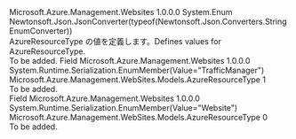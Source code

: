 <Type Name="AzureResourceType" FullName="Microsoft.Azure.Management.WebSites.Models.AzureResourceType">
  <TypeSignature Language="C#" Value="public enum AzureResourceType" />
  <TypeSignature Language="ILAsm" Value=".class public auto ansi sealed AzureResourceType extends System.Enum" />
  <TypeSignature Language="DocId" Value="T:Microsoft.Azure.Management.WebSites.Models.AzureResourceType" />
  <TypeSignature Language="VB.NET" Value="Public Enum AzureResourceType" />
  <TypeSignature Language="F#" Value="type AzureResourceType = " />
  <AssemblyInfo>
    <AssemblyName>Microsoft.Azure.Management.Websites</AssemblyName>
    <AssemblyVersion>1.0.0.0</AssemblyVersion>
  </AssemblyInfo>
  <Base>
    <BaseTypeName>System.Enum</BaseTypeName>
  </Base>
  <Attributes>
    <Attribute>
      <AttributeName>Newtonsoft.Json.JsonConverter(typeof(Newtonsoft.Json.Converters.StringEnumConverter))</AttributeName>
    </Attribute>
  </Attributes>
  <Docs>
    <summary>
            <span data-ttu-id="9e9c5-101">AzureResourceType の値を定義します。</span><span class="sxs-lookup"><span data-stu-id="9e9c5-101">Defines values for AzureResourceType.</span></span>
            </summary>
    <remarks>To be added.</remarks>
  </Docs>
  <Members>
    <Member MemberName="TrafficManager">
      <MemberSignature Language="C#" Value="TrafficManager" />
      <MemberSignature Language="ILAsm" Value=".field public static literal valuetype Microsoft.Azure.Management.WebSites.Models.AzureResourceType TrafficManager = int32(1)" />
      <MemberSignature Language="DocId" Value="F:Microsoft.Azure.Management.WebSites.Models.AzureResourceType.TrafficManager" />
      <MemberSignature Language="VB.NET" Value="TrafficManager" />
      <MemberSignature Language="F#" Value="TrafficManager = 1" Usage="Microsoft.Azure.Management.WebSites.Models.AzureResourceType.TrafficManager" />
      <MemberType>Field</MemberType>
      <AssemblyInfo>
        <AssemblyName>Microsoft.Azure.Management.Websites</AssemblyName>
        <AssemblyVersion>1.0.0.0</AssemblyVersion>
      </AssemblyInfo>
      <Attributes>
        <Attribute>
          <AttributeName>System.Runtime.Serialization.EnumMember(Value="TrafficManager")</AttributeName>
        </Attribute>
      </Attributes>
      <ReturnValue>
        <ReturnType>Microsoft.Azure.Management.WebSites.Models.AzureResourceType</ReturnType>
      </ReturnValue>
      <MemberValue>1</MemberValue>
      <Docs>
        <summary>To be added.</summary>
      </Docs>
    </Member>
    <Member MemberName="Website">
      <MemberSignature Language="C#" Value="Website" />
      <MemberSignature Language="ILAsm" Value=".field public static literal valuetype Microsoft.Azure.Management.WebSites.Models.AzureResourceType Website = int32(0)" />
      <MemberSignature Language="DocId" Value="F:Microsoft.Azure.Management.WebSites.Models.AzureResourceType.Website" />
      <MemberSignature Language="VB.NET" Value="Website" />
      <MemberSignature Language="F#" Value="Website = 0" Usage="Microsoft.Azure.Management.WebSites.Models.AzureResourceType.Website" />
      <MemberType>Field</MemberType>
      <AssemblyInfo>
        <AssemblyName>Microsoft.Azure.Management.Websites</AssemblyName>
        <AssemblyVersion>1.0.0.0</AssemblyVersion>
      </AssemblyInfo>
      <Attributes>
        <Attribute>
          <AttributeName>System.Runtime.Serialization.EnumMember(Value="Website")</AttributeName>
        </Attribute>
      </Attributes>
      <ReturnValue>
        <ReturnType>Microsoft.Azure.Management.WebSites.Models.AzureResourceType</ReturnType>
      </ReturnValue>
      <MemberValue>0</MemberValue>
      <Docs>
        <summary>To be added.</summary>
      </Docs>
    </Member>
  </Members>
</Type>